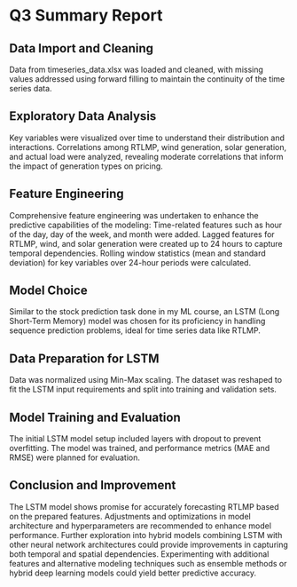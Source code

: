 # Q3 Summary Report
## Data Import and Cleaning
Data from timeseries_data.xlsx was loaded and cleaned, with missing values addressed using forward filling to maintain the continuity of the time series data.
## Exploratory Data Analysis
Key variables were visualized over time to understand their distribution and interactions.
Correlations among RTLMP, wind generation, solar generation, and actual load were analyzed, revealing moderate correlations that inform the impact of generation types on pricing.
## Feature Engineering
Comprehensive feature engineering was undertaken to enhance the predictive capabilities of the modeling:
Time-related features such as hour of the day, day of the week, and month were added.
Lagged features for RTLMP, wind, and solar generation were created up to 24 hours to capture temporal dependencies.
Rolling window statistics (mean and standard deviation) for key variables over 24-hour periods were calculated.
## Model Choice
Similar to the stock prediction task done in my ML course, an LSTM (Long Short-Term Memory) model was chosen for its proficiency in handling sequence prediction problems, ideal for time series data like RTLMP.
## Data Preparation for LSTM
Data was normalized using Min-Max scaling.
The dataset was reshaped to fit the LSTM input requirements and split into training and validation sets.
## Model Training and Evaluation
The initial LSTM model setup included layers with dropout to prevent overfitting.
The model was trained, and performance metrics (MAE and RMSE) were planned for evaluation.
## Conclusion and Improvement
The LSTM model shows promise for accurately forecasting RTLMP based on the prepared features. Adjustments and optimizations in model architecture and hyperparameters are recommended to enhance model performance.
Further exploration into hybrid models combining LSTM with other neural network architectures could provide improvements in capturing both temporal and spatial dependencies.
Experimenting with additional features and alternative modeling techniques such as ensemble methods or hybrid deep learning models could yield better predictive accuracy.
